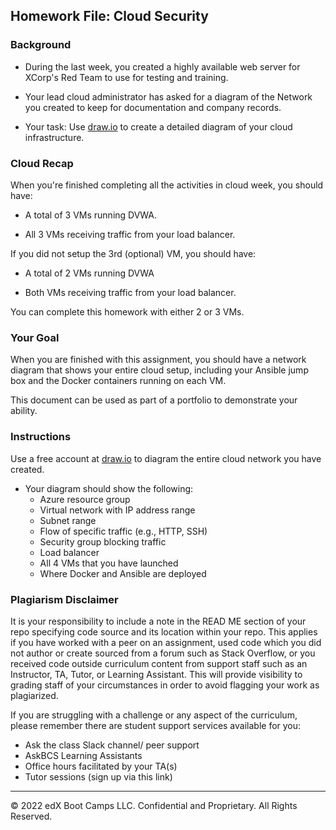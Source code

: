 ## Homework File: Cloud Security

### Background

- During the last week, you created a highly available web server for XCorp's Red Team to use for testing and training.

- Your lead cloud administrator has asked for a diagram of the Network you created to keep for documentation and company records.

- Your task: Use [draw.io](https://app.diagrams.net/) to create a detailed diagram of your cloud infrastructure.

### Cloud Recap

When you're finished completing all the activities in cloud week, you should have:
- A total of 3 VMs running DVWA.

- All 3 VMs receiving traffic from your load balancer.

If you did not setup the 3rd (optional) VM, you should have:
- A total of 2 VMs running DVWA

- Both VMs receiving traffic from your load balancer.

You can complete this homework with either 2 or 3 VMs.

### Your Goal

When you are finished with this assignment, you should have a network diagram that shows your entire cloud setup, including your Ansible jump box and the Docker containers running on each VM.

This document can be used as part of a portfolio to demonstrate your ability.

### Instructions

Use a free account at [draw.io](https://app.diagrams.net/) to diagram the entire cloud network you have created.

- Your diagram should show the following:
    - Azure resource group
    - Virtual network with IP address range
    - Subnet range
    - Flow of specific traffic (e.g., HTTP, SSH)
    - Security group blocking traffic
    - Load balancer
    - All 4 VMs that you have launched
    - Where Docker and Ansible are deployed
	
### Plagiarism Disclaimer

It is your responsibility to include a note in the READ ME section of your repo specifying code source and its location within your repo. This applies if you have worked with a peer on an assignment, used code which you did not author or create sourced from a forum such as Stack Overflow, or you received code outside curriculum content from support staff such as an Instructor, TA, Tutor, or Learning Assistant. This will provide visibility to grading staff of your circumstances in order to avoid flagging your work as plagiarized.

If you are struggling with a challenge or any aspect of the curriculum, please remember there are student support services available for you:

* Ask the class Slack channel/ peer support
* AskBCS Learning Assistants 
* Office hours facilitated by your TA(s)
* Tutor sessions (sign up via this link)

---
© 2022 edX Boot Camps LLC. Confidential and Proprietary. All Rights Reserved.
